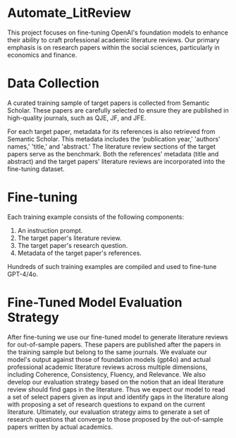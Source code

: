 # Automate_LitReview
This project focuses on fine-tuning OpenAI's foundation models to enhance their ability to craft professional academic literature reviews. Our primary emphasis is on research papers within the social sciences, particularly in economics and finance.

# Data Collection
A curated training sample of target papers is collected from Semantic Scholar. These papers are carefully selected to ensure they are published in high-quality journals, such as QJE, JF, and JFE.

For each target paper, metadata for its references is also retrieved from Semantic Scholar. This metadata includes the 'publication year,' 'authors' names,' 'title,' and 'abstract.' The literature review sections of the target papers serve as the benchmark. Both the references' metadata (title and abstract) and the target papers' literature reviews are incorporated into the fine-tuning dataset.

# Fine-tuning 
Each training example consists of the following components:

1. An instruction prompt.
2. The target paper's literature review.
3. The target paper's research question.
4. Metadata of the target paper's references.

Hundreds of such training examples are compiled and used to fine-tune GPT-4/4o.
# Fine-Tuned Model Evaluation Strategy
After fine-tuning we use our fine-tuned model to generate literature reviews for out-of-sample papers. These papers are published after the papers in the training sample but belong to the same journals. 
We evaluate our model's output against those of foundation models (gpt4o) and actual professional academic literature reviews across multiple dimensions, including Coherence, Consistency, Fluency, and Relevance. 
We also develop our evaluation strategy based on the notion that an ideal literature review should find gaps in the literature. Thus we expect our model to read a set of select papers given as input and identify gaps in the literature along with proposing a set of research questions to expand on the current literature. Ultimately, our evaluation strategy aims to generate a set of research questions that converge to those proposed by the out-of-sample papers written by actual academics. 
